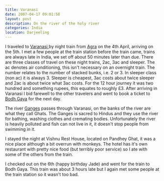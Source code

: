 ```yaml
---
title: Varanasi
date: 2007-04-17 09:01:58
layout: post
description: On the river of the holy river
categories: India
location: Darjeeling
---
```

I traveled to [Varanasi ][1]by night train from [Agra][2] on the 4th April, arriving on the 5th. I met a few people at the train station before the train came, trains are always late in India, we set off about 50 minutes later than due.
There are three classes of travel on these night trains, 2ac, 3ac and sleeper. The ac denotes air conditioning, this isn't necessary on an overnight train. The number relates to the number of stacked bunks, i.e. 2 or 3. In sleeper class (non ac) it is always 3. Sleeper is cheapest, 3ac costs about twice sleeper and 2ac is about twice what 3ac costs.
For the 12 hour journey it was two hundred and something rupees, this equates to roughly £3.
After arriving in Varanasi I bid farewell to the other travelers and went to book a ticket to [Bodh Gaya][3] for the next day.

The river [Ganges][4] passes through Varanasi, on the banks of the river are what they call Ghats. The Ganges is sacred to Hindus and they use the river for bathing, washing clothes and cremating bodies. Unfortunately the river is heavily polluted and fish can not live in it, it doesn't stop people from swimming in it.

I stayed the night at Vishnu Rest House, located on Pandhey Ghat, it was a nice place although a bit overrun with monkeys. The hotel has it's own restaurant with pretty nice food (but terribly poor service) so I ate with some of the others from the train.

I checked out on the 6th (happy birthday Jade) and went for the train to Bodh Gaya. This train was about 3 hours late but I again met some people at the train station so it wasn't too bad.

 [1]: http://en.wikipedia.org/wiki/Varanasi
 [2]: http://en.wikipedia.org/wiki/Agra
 [3]: http://en.wikipedia.org/wiki/Bodh_Gaya
 [4]: http://en.wikipedia.org/wiki/Ganges
